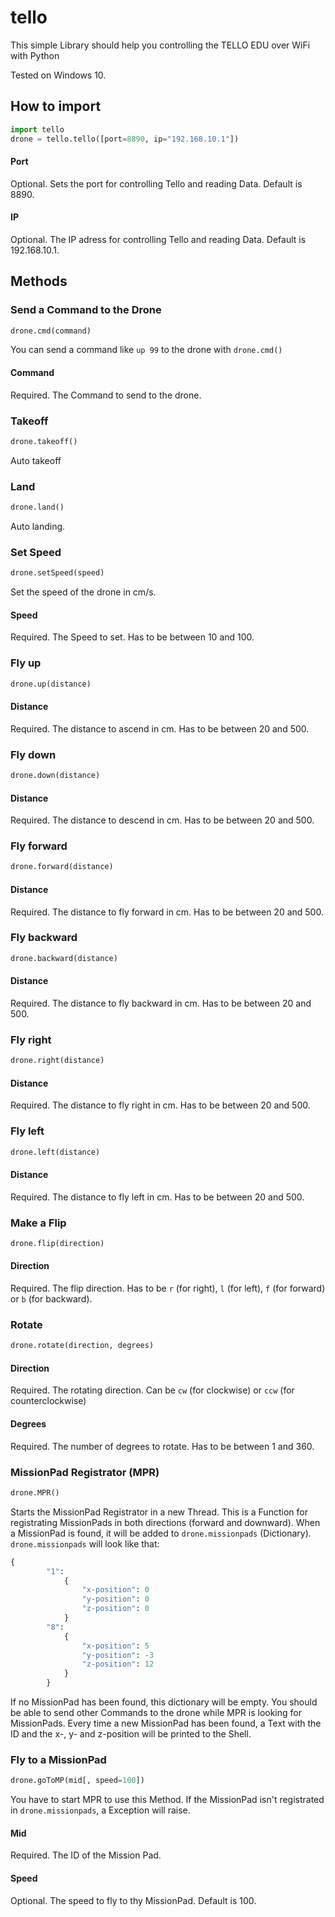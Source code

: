 # tello
This simple Library should help you controlling the TELLO EDU over WiFi with Python

Tested on Windows 10.

## How to import
```python
import tello
drone = tello.tello([port=8890, ip="192.168.10.1"])
```
#### Port
Optional. Sets the port for controlling Tello and reading Data. Default is 8890.
#### IP
Optional. The IP adress for controlling Tello and reading Data. Default is 192.168.10.1.

## Methods
### Send a Command to the Drone
```python
drone.cmd(command)
```
You can send a command like `up 99` to the drone with `drone.cmd()`
#### Command
Required. The Command to send to the drone.
### Takeoff
```python
drone.takeoff()
```
Auto takeoff
### Land
```python
drone.land()
```
Auto landing.
### Set Speed
```python
drone.setSpeed(speed)
```
Set the speed of the drone in cm/s.
#### Speed
Required. The Speed to set. Has to be between 10 and 100.
### Fly up
```python
drone.up(distance)
```
#### Distance
Required. The distance to ascend in cm. Has to be between 20 and 500.
### Fly down
```python
drone.down(distance)
```
#### Distance
Required. The distance to descend in cm. Has to be between 20 and 500.
### Fly forward
```python
drone.forward(distance)
```
#### Distance
Required. The distance to fly forward in cm. Has to be between 20 and 500.
### Fly backward
```python
drone.backward(distance)
```
#### Distance
Required. The distance to fly backward in cm. Has to be between 20 and 500.
### Fly right
```python
drone.right(distance)
```
#### Distance
Required. The distance to fly right in cm. Has to be between 20 and 500.
### Fly left
```python
drone.left(distance)
```
#### Distance
Required. The distance to fly left in cm. Has to be between 20 and 500.
### Make a Flip
```python
drone.flip(direction)
```
#### Direction
Required. The flip direction. Has to be `r` (for right), `l` (for left), `f` (for forward) or `b` (for backward).
### Rotate
```python
drone.rotate(direction, degrees)
```
#### Direction
Required. The rotating direction. Can be  `cw` (for clockwise) or `ccw` (for counterclockwise)
#### Degrees
Required. The number of degrees to rotate. Has to be between 1 and 360.
### MissionPad Registrator (MPR)
```python
drone.MPR()
```
Starts the MissionPad Registrator in a new Thread. This is a Function for registrating MissionPads in both directions (forward and downward). When a MissionPad is found, it will be added to `drone.missionpads` (Dictionary). `drone.missionpads` will look like that:
```python
{
        "1":
            {
                "x-position": 0
                "y-position": 0
                "z-position": 0
            }
        "8":
            {
                "x-position": 5
                "y-position": -3
                "z-position": 12
            }
        }
```
If no MissionPad has been found, this dictionary will be empty. You should be able to send other Commands to the drone while MPR is looking for MissionPads. Every time a new MissionPad has been found, a Text with the ID and the x-, y- and z-position will be printed to the Shell.
### Fly to a MissionPad
```python
drone.goToMP(mid[, speed=100])
```
You have to start MPR to use this Method. If the MissionPad isn't registrated in `drone.missionpads`, a Exception will raise.
#### Mid
Required. The ID of the Mission Pad.
#### Speed
Optional. The speed to fly to thy MissionPad. Default is 100.